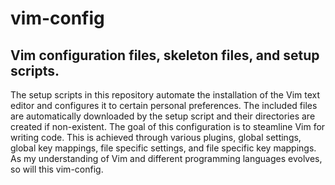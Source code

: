 # vim-config

## Vim configuration files, skeleton files, and setup scripts.

The setup scripts in this repository automate the installation of the Vim text editor and configures it to certain personal preferences. The included files are automatically downloaded by the setup script and their directories are created if non-existent. The goal of this configuration is to steamline Vim for writing code. This is achieved through various plugins, global settings, global key mappings, file specific settings, and file specific key mappings. As my understanding of Vim and different programming languages evolves, so will this vim-config.
